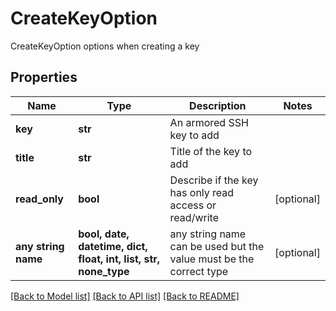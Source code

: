 # CreateKeyOption

CreateKeyOption options when creating a key

## Properties
Name | Type | Description | Notes
------------ | ------------- | ------------- | -------------
**key** | **str** | An armored SSH key to add | 
**title** | **str** | Title of the key to add | 
**read_only** | **bool** | Describe if the key has only read access or read/write | [optional] 
**any string name** | **bool, date, datetime, dict, float, int, list, str, none_type** | any string name can be used but the value must be the correct type | [optional]

[[Back to Model list]](../README.md#documentation-for-models) [[Back to API list]](../README.md#documentation-for-api-endpoints) [[Back to README]](../README.md)


